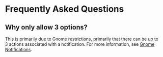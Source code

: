 # Frequently Asked Questions

## Why only allow 3 options?

This is primarily due to Gnome restrictions, primarily that there can be up to
3 actions associated with a notification. For more information, see [Gnome
Notifications](https://developer.gnome.org/hig/stable/notifications.html.en).
